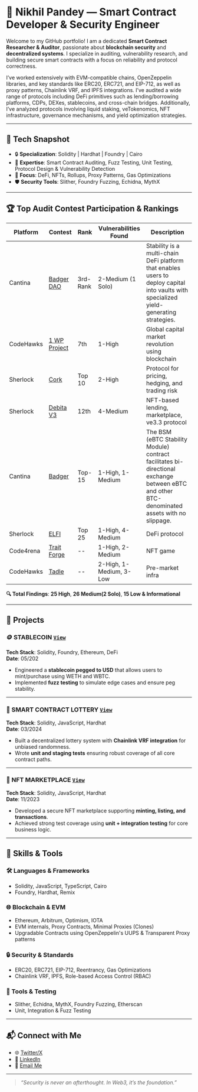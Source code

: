 # 🚀 Nikhil Pandey — Smart Contract Developer & Security Engineer

Welcome to my GitHub portfolio! I am a dedicated **Smart Contract Researcher & Auditor**, passionate about **blockchain security** and **decentralized systems**. I specialize in auditing, vulnerability research, and building secure smart contracts with a focus on reliability and protocol correctness.

I’ve worked extensively with EVM-compatible chains, OpenZeppelin libraries, and key standards like ERC20, ERC721, and EIP-712, as well as proxy patterns, Chainlink VRF, and IPFS integrations. I’ve audited a wide range of protocols including DeFi primitives such as lending/borrowing platforms, CDPs, DEXes, stablecoins, and cross-chain bridges. Additionally, I’ve analyzed protocols involving liquid staking, veTokenomics, NFT infrastructure, governance mechanisms, and yield optimization strategies.

---

## 🔧 Tech Snapshot

- 🔒 **Specialization**: Solidity | Hardhat | Foundry | Cairo  
- 🎯 **Expertise**: Smart Contract Auditing, Fuzz Testing, Unit Testing, Protocol Design & Vulnerability Detection  
- 🧠 **Focus**: DeFi, NFTs, Rollups, Proxy Patterns, Gas Optimizations  
- 🛡️ **Security Tools**: Slither, Foundry Fuzzing, Echidna, MythX  

---

## 🏆 Top Audit Contest Participation & Rankings

| Platform | Contest | Rank | Vulnerabilities Found | Description |
|----------|---------|------|------------------------|-------------|
| Cantina | [Badger DAO](https://cantina.xyz/competitions/e1c0be8d-0c3d-485a-a446-a582beb120b1/leaderboard) | 3rd-Rank | 2-Medium (1 Solo) | Stability is a multi-chain DeFi platform that enables users to deploy capital into vaults with specialized yield-generating strategies. |
| CodeHawks | [1 WP Project](https://codehawks.cyfrin.io/c/2024-11-one-world) | 7th | 1-High | Global capital market revolution using blockchain |
| Sherlock | [Cork](https://audits.sherlock.xyz/contests/506?filter=results) | Top 10 | 2-High | Protocol for pricing, hedging, and trading risk |
| Sherlock | [Debita V3](https://audits.sherlock.xyz/contests/627) | 12th | 4-Medium | NFT-based lending, marketplace, ve3.3 protocol |
| Cantina | [Badger](https://cantina.xyz/competitions/f57ffb47-0ded-4f04-bcec-ecd7d47fad58/leaderboard) | Top-15 | 1-High, 1-Medium | The BSM (eBTC Stability Module) contract facilitates bi-directional exchange between eBTC and other BTC-denominated assets with no slippage. |
| Sherlock | [ELFI](https://audits.sherlock.xyz/contests/329) | Top 25 | 1-High, 4-Medium | DeFi protocol |
| Code4rena | [Trait Forge](https://code4rena.com/audits/2024-07-traitforge) | -- | 1-High, 2-Medium | NFT game |
| CodeHawks | [Tadle](https://codehawks.cyfrin.io/c/2024-08-tadle?submissions) | -- | 2-High, 1-Medium, 3-Low | Pre-market infra |

**🔍 Total Findings**: **25 High**, **26 Medium(2 Solo)**, **15 Low & Informational**


---
## 🚀 Projects

### 🪙 STABLECOIN  [`View`](https://github.com/Nikhil8400/Foundry-Stablecoin)
**Tech Stack**: Solidity, Foundry, Ethereum, DeFi  
**Date**: 05/202

- Engineered a **stablecoin pegged to USD** that allows users to mint/purchase using WETH and WBTC.
- Implemented **fuzz testing** to simulate edge cases and ensure peg stability.

---

### 🎰 SMART CONTRACT LOTTERY [`View`](https://github.com/Nikhil8400/hardhat-smartcontract-lottery)
**Tech Stack**: Solidity, JavaScript, Hardhat  
**Date**: 03/2024

- Built a decentralized lottery system with **Chainlink VRF integration** for unbiased randomness.
- Wrote **unit and staging tests** ensuring robust coverage of all core contract paths.

---

### 🎨 NFT MARKETPLACE [`View`](https://github.com/Nikhil8400/hardhat-nft-marketplace)
**Tech Stack**: Solidity, JavaScript, Hardhat  
**Date**: 11/2023

- Developed a secure NFT marketplace supporting **minting, listing, and transactions**.
- Achieved strong test coverage using **unit + integration testing** for core business logic.

---

## 💼 Skills & Tools

### 🛠️ Languages & Frameworks
- Solidity, JavaScript, TypeScript, Cairo
- Foundry, Hardhat, Remix

### 🌐 Blockchain & EVM
- Ethereum, Arbitrum, Optimism, IOTA
- EVM internals, Proxy Contracts, Minimal Proxies (Clones)
- Upgradable Contracts using OpenZeppelin's UUPS & Transparent Proxy patterns

### 🔒 Security & Standards
- ERC20, ERC721, EIP-712, Reentrancy, Gas Optimizations
- Chainlink VRF, IPFS, Role-based Access Control (RBAC)

### 🧪 Tools & Testing
- Slither, Echidna, MythX, Foundry Fuzzing, Etherscan
- Unit, Integration & Fuzz Testing

---

## 📬 Connect with Me

- 🌐 [Twitter/X](https://x.com/Nicks_block?t=w9In04U_AfOvsm_zI2FTpA&s=09)  
- 💼 [LinkedIn](https://www.linkedin.com/in/nikhil-pandey-079720291?utm_source=share&utm_campaign=share_via&utm_content=profile&utm_medium=android_app)  
- 📧 [Email Me](mailto:pndeynikhil0@gmail.com)

---

> _“Security is never an afterthought. In Web3, it’s the foundation.”_
